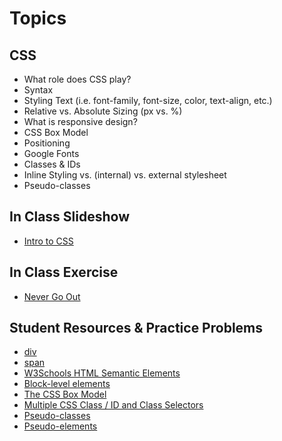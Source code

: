 # Topics

## CSS
- What role does CSS play?
- Syntax
- Styling Text (i.e. font-family, font-size, color, text-align, etc.)
- Relative vs. Absolute Sizing (px vs. %)
- What is responsive design?
- CSS Box Model
- Positioning
- Google Fonts
- Classes & IDs 
- Inline Styling vs. <style>...</style> (internal) vs. external stylesheet
- Pseudo-classes

## In Class Slideshow
  - [Intro to CSS](https://docs.google.com/presentation/d/1y1mQfYIBUxZs_G2bxknEPqfG95GtIH9aa94wickWSeA/edit?usp=sharing)
  
## In Class Exercise
 - [Never Go Out](https://github.com/WeCanCodeIT/WCCI-Spring2017-CLE/tree/master/Week4/Assignments/NeverGoOut)
 
## Student Resources & Practice Problems
  - [div](http://www.w3schools.com/tags/tag_div.asp)
  - [span](http://www.w3schools.com/tags/tag_span.asp)
  - [W3Schools HTML Semantic Elements](https://www.w3schools.com/html/html5_semantic_elements.asp)
  - [Block-level elements](https://developer.mozilla.org/en-US/docs/Web/HTML/Block-level_elements)
  - [The CSS Box Model](http://www.w3schools.com/css/css_boxmodel.asp)
  - [Multiple CSS Class / ID and Class Selectors](https://css-tricks.com/multiple-class-id-selectors/)
  - [Pseudo-classes](https://developer.mozilla.org/en-US/docs/Web/CSS/Pseudo-classes)
  - [Pseudo-elements](https://developer.mozilla.org/en-US/docs/Web/CSS/pseudo-elements)
